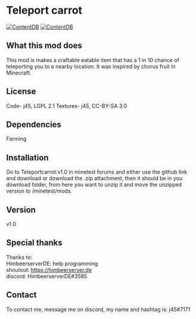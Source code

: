 # Teleport carrot


[![ContentDB](https://content.minetest.net/packages/j45/teleport_carrot/shields/title/)](https://content.minetest.net/packages/j45/teleport_carrot/)
[![ContentDB](https://content.minetest.net/packages/j45/teleport_carrot/shields/downloads/)](https://content.minetest.net/packages/j45/teleport_carrot/)

## What this mod does
This mod is makes a craftable eatable item that has a 1 in 10 chance of teleporting you to a nearby location. It was inspired by chorus fruit in Minecraft.

## License
Code- j45, LGPL 2.1
Textures- j45, CC-BY-SA 3.0

## Dependencies
Farming

## Installation
Go to Teleportcarrot:v1.0 in minetest forums and either use the github link and download or download the .zip attachment, then it should be in you download folder, from here you want to unzip it and move the unzipped version to /minetest/mods.


## Version
v1.0

## Special thanks
Thanks to:<br />
HimbeerserverDE: help programming<br />
shoutout: https://himbeerserver.de<br />
discord: HimbeerserverDE#3585<br />

## Contact
To contact me, message me on discord, my name and hashtag is: j45#7171
